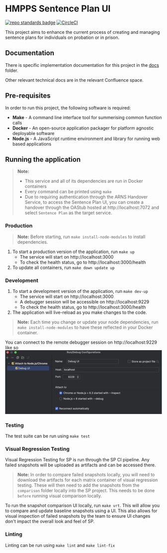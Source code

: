 # HMPPS Sentence Plan UI
[![repo standards badge](https://img.shields.io/badge/dynamic/json?color=blue&style=flat&logo=github&label=MoJ%20Compliant&query=%24.result&url=https%3A%2F%2Foperations-engineering-reports.cloud-platform.service.justice.gov.uk%2Fapi%2Fv1%2Fcompliant_public_repositories%2Fhmpps-sentence-plan-ui)](https://operations-engineering-reports.cloud-platform.service.justice.gov.uk/public-github-repositories.html#hmpps-sentence-plan-ui "Link to report")
[![CircleCI](https://circleci.com/gh/ministryofjustice/hmpps-sentence-plan-ui/tree/main.svg?style=svg)](https://circleci.com/gh/ministryofjustice/hmpps-sentence-plan-ui)

This project aims to enhance the current process of creating and managing
sentence plans for individuals on probation or in prison.

## Documentation

There is specific implementation documentation for this project in the [docs](./docs) folder.

Other relevant technical docs are in the relevant Confluence space.

## Pre-requisites
In order to run this project, the following software is required:

- **Make** - A command line interface tool for summerising common function calls
- **Docker** - An open-source application packager for platform agnostic deployable software
- **Node.js** - A JavaScript runtime environment and library for running web based applications

## Running the application

> **Note:**
> - This service and all of its dependencies are run in Docker containers
> - Every command can be printed using `make`
> - Due to requiring authentication through the ARNS Handover Service,
    to access the Sentence Plan UI, you can create a handover through the
    OAStub hosted at http://localhost:7072 and select `Sentence Plan` as the target service.

### Production

> **Note:** Before starting, run `make install-node-modules` to install dependencies.

1. To start a production version of the application, run `make up`
    - The service will start on http://localhost:3000
    - To check the health status, go to http://localhost:3000/health
2. To update all containers, run `make down update up`

### Development
1. To start a development version of the application, run `make dev-up`
    - The service will start on http://localhost:3000
    - A debugger session will be accessible on http://localhost:9229
    - To check the health status, go to http://localhost:3000/health
2. The application will live-reload as you make changes to the code.

> **Note:** Each time you change or update your node dependencies, run `make install-node-modules` to have these reflected in your Docker container.

You can connect to the remote debugger session on http://localhost:9229 like so
[![API docs](https://github.com/ministryofjustice/hmpps-strengths-based-needs-assessments-ui/blob/main/.readme/debugger.png?raw=true)]()

### Testing
The test suite can be run using `make test`

### Visual Regression Testing
Visual Regression Testing for SP is run through the SP CI pipeline. Any failed snapshots will be uploaded as artifacts and can be accessed there.

> **Note:** In order to compare failed snapshots locally, you will need to download the artifacts for each matrix container of visual regression testing.
> These will then need to add the snapshots from the `comparison` folder locally into the SP project. This needs to be done `before` running visual comparison locally.

To run the snapshot comparison UI locally, run `make vrt`. This will allow you to compare and update baseline snapshots using a UI. This also allows for visual inspection
of failed snapshots by the team to ensure UI changes don't impact the overall look and feel of SP.

### Linting
Linting can be run using `make lint` and `make lint-fix`
